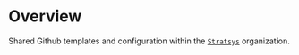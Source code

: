 # Overview

Shared Github templates and configuration within the [`Stratsys`](https://github.com/Stratsys) organization.
